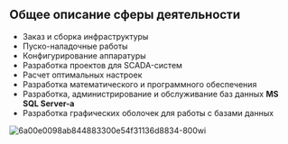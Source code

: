 <!--
## Hi there 👋


**Here are some ideas to get you started:**

🙋‍♀️ A short introduction - what is your organization all about?
🌈 Contribution guidelines - how can the community get involved?
👩‍💻 Useful resources - where can the community find your docs? Is there anything else the community should know?
🍿 Fun facts - what does your team eat for breakfast?
🧙 Remember, you can do mighty things with the power of [Markdown](https://docs.github.com/github/writing-on-github/getting-started-with-writing-and-formatting-on-github/basic-writing-and-formatting-syntax)
-->

Общее описание сферы деятельности
----
 - Заказ и сборка инфраструктуры
 - Пуско-наладочные работы
 - Конфигурирование аппаратуры
 - Разработка проектов для SCADA-систем
 - Расчет оптимальных настроек
 - Разработка математического и программного обеспечения
 - Разработка, администрирование и обслуживание баз данных **MS SQL Server-а**
 - Разработка графических оболочек для работы с базами данных

![6a00e0098ab844883300e54f31136d8834-800wi](https://user-images.githubusercontent.com/117192378/200038866-c1c362c5-f7b7-4da0-857b-4f9b93897e56.jpg)

